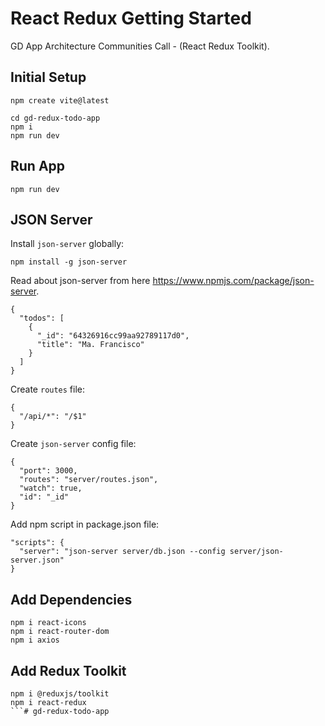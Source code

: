 # React Redux Getting Started

GD App Architecture Communities Call - (React Redux Toolkit).

## Initial Setup

```
npm create vite@latest

cd gd-redux-todo-app
npm i
npm run dev
```

## Run App

```
npm run dev
```

## JSON Server

Install `json-server` globally:

```
npm install -g json-server
```

Read about json-server from here https://www.npmjs.com/package/json-server.

```
{
  "todos": [
    {
      "_id": "64326916cc99aa92789117d0",
      "title": "Ma. Francisco"
    }
  ]
}
```

Create `routes` file:

```
{
  "/api/*": "/$1"
}
```

Create `json-server` config file:

```
{
  "port": 3000,
  "routes": "server/routes.json",
  "watch": true,
  "id": "_id"
}
```

Add npm script in package.json file:

```
"scripts": {
  "server": "json-server server/db.json --config server/json-server.json"
}
```

## Add Dependencies

```
npm i react-icons
npm i react-router-dom
npm i axios
```

## Add Redux Toolkit

```
npm i @reduxjs/toolkit
npm i react-redux
```# gd-redux-todo-app
